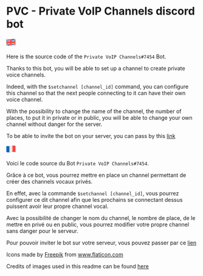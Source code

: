 # PVC - Private VoIP Channels discord bot

![EN](.images/greatbritainflag.png)

Here is the source code of the `Private VoIP Channels#7454` Bot. 

Thanks to this bot, you will be able to set up a channel to create private voice channels.

Indeed, with the `$setchannel [channel_id]` command, you can configure this channel so that the next people connecting to it can have their own voice channel.

With the possibility to change the name of the channel, the number of places, to put it in private or in public,
you will be able to change your own channel without danger for the server.

To be able to invite the bot on your server, you can pass 
by this [link](https://discord.com/oauth2/authorize?client_id=764311685355274251&scope=bot&permissions=16777232)


![FR](.images/franceflag.png)

Voici le code source du Bot `Private VoIP Channels#7454`. 

Grâce à ce bot, vous pourrez mettre en place un channel permettant de créer des channels vocaux privés.

En effet, avec la commande `$setchannel [channel_id]`, vous pourrez configurer ce dit channel afin que les prochains se connectant dessus puissent avoir leur propre channel vocal.

Avec la possibilité de changer le nom du channel, le nombre de place, de le mettre en privé ou en public,
vous pourrez modifier votre propre channel sans danger pour le serveur.

Pour pouvoir inviter le bot sur votre serveur, vous pouvez passer 
par ce [lien](https://discord.com/oauth2/authorize?client_id=764311685355274251&scope=bot&permissions=16777232)

<div>Icons made by <a href="https://www.flaticon.com/authors/freepik" title="Freepik">Freepik</a> from <a href="https://www.flaticon.com/" title="Flaticon">www.flaticon.com</a></div>

Credits of images used in this readme can be found [here](.images/README.md)
